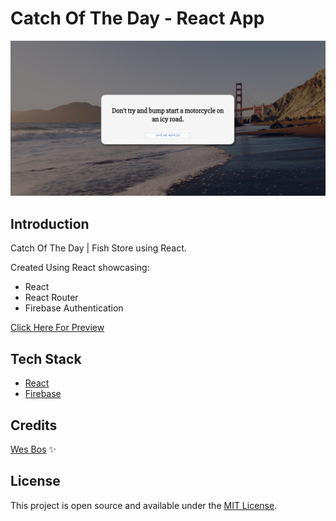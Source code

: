 # Catch Of The Day - React App

![Advice App Home Page](https://raw.githubusercontent.com/superneutrino8/advice-app/master/src/images/homepage-snippet.png)

## Introduction

Catch Of The Day | Fish Store using React.<br />

Created Using React showcasing:
- React
- React Router
- Firebase Authentication

[Click Here For Preview](https://catch-the-fish-superneutrino8.netlify.app/)

## Tech Stack

- [React](https://github.com/facebook/react)
- [Firebase](https://firebase.google.com/)

## Credits

[Wes Bos](https://github.com/wesbos) :sparkles:

## License

This project is open source and available under the [MIT License](LICENSE.md).
